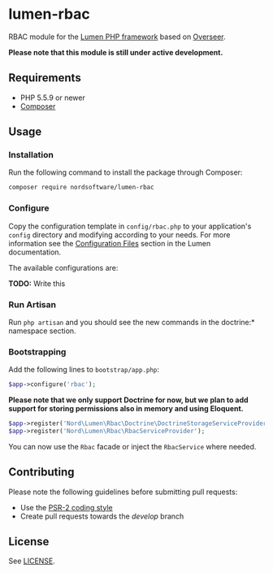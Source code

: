 # lumen-rbac

RBAC module for the [Lumen PHP framework](http://lumen.laravel.com/) based on [Overseer](http://github.com/crisu83/overseer/).

**Please note that this module is still under active development.**

## Requirements

- PHP 5.5.9 or newer
- [Composer](http://getcomposer.org)

## Usage

### Installation

Run the following command to install the package through Composer:

```sh
composer require nordsoftware/lumen-rbac
```

### Configure

Copy the configuration template in `config/rbac.php` to your application's `config` directory and modifying according to your needs. For more information see the [Configuration Files](http://lumen.laravel.com/docs/configuration#configuration-files) section in the Lumen documentation.

The available configurations are:

**TODO:** Write this

### Run Artisan

Run ```php artisan``` and you should see the new commands in the doctrine:* namespace section.

### Bootstrapping

Add the following lines to ```bootstrap/app.php```:

```php
$app->configure('rbac');
```

**Please note that we only support Doctrine for now, but we plan to add support for storing permissions also in memory and using Eloquent.** 

```php
$app->register('Nord\Lumen\Rbac\Doctrine\DoctrineStorageServiceProvider');
$app->register('Nord\Lumen\Rbac\RbacServiceProvider');
```

You can now use the ```Rbac``` facade or inject the ```RbacService``` where needed.

## Contributing

Please note the following guidelines before submitting pull requests:

- Use the [PSR-2 coding style](https://github.com/php-fig/fig-standards/blob/master/accepted/PSR-2-coding-style-guide.md)
- Create pull requests towards the *develop* branch

## License

See [LICENSE](LICENSE).
